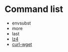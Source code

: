 # Command list

* envsubst
* more
* last
* [lz4][lz4_command]
* [curl-wget][curl_wget]

[curl_wget]:<./curl-wget/curl-wget.md>

[lz4_command]:<https://www.mankier.com/1/lz4>

